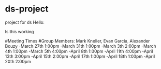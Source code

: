 # ds-project
project for ds
Hello:

Is this working


#Meeting Times
#Group Members: Mark Kneller, Evan Garcia, Alexander Bouzy
-March 27th 1:00pm
-March 31th 1:00pm
-March 3th 2:00pm
-March 4th 1:00pm
-March 5th 4:00pm
-April 8th 1:00pm
-April 11th 4:00pm
-April 13th 3:00pm
-April 15th 2:00pm
-April 17th 1:00pm
-April 18th 1:00pm
-April 20th 2:00pm

